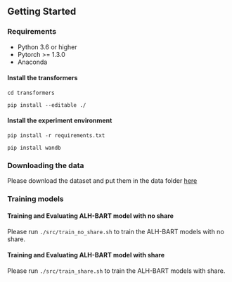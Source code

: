 ## Getting Started


### Requirements
* Python 3.6 or higher
* Pytorch >= 1.3.0
* Anaconda

#### Install the transformers

```
cd transformers

pip install --editable ./
```

#### Install the experiment environment

```
pip install -r requirements.txt

pip install wandb
```

### Downloading the data
Please download the dataset and put them in the data folder [here](https://drive.google.com/drive/folders/1NLXjyojklp8uT6U-Ytd-n9qSKRO8Jxz2?usp=sharing)

### Training models

#### Training and Evaluating ALH-BART model with no share
Please run `./src/train_no_share.sh` to train the ALH-BART models with no share.

#### Training and Evaluating ALH-BART model with share
Please run `./src/train_share.sh` to train the ALH-BART models with share.
